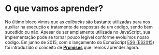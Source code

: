 # O que vamos aprender?

No último bloco vimos que as _callbacks_ são bastante utilizadas para nos auxiliar na execução e tratamento de respostas de um código, sendo bem sucedido ou não. Apesar de ser amplamente utilizada no JavaScript, sua implementação pode se tornar pouco legível conforme evoluímos nosso código. Em junho de 2015, com o lançamento do EcmaScript [ES6 (ES2015)](https://medium.com/iclinic/es6-es2015-o-que-mudou-c22d9308f52d) foi introduzido o conceito de [**Promises**](https://developer.mozilla.org/pt-BR/docs/Web/JavaScript/Reference/Global_Objects/Promise) que iremos aprender agora.
